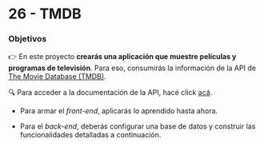 # 26 - TMDB

### Objetivos

👉 En este proyecto **crearás una aplicación que muestre películas y programas de televisión**. Para eso, consumirás la información de la API de [The Movie Database (TMDB)](https://www.themoviedb.org/).

🔍 Para acceder a la documentación de la API, hacé click [acá](https://developers.themoviedb.org/3/getting-started/introduction).

- Para armar el _front-end_, aplicarás lo aprendido hasta ahora.

- Para el _back-end_, deberás configurar una base de datos y construir las funcionalidades detalladas a continuación.

